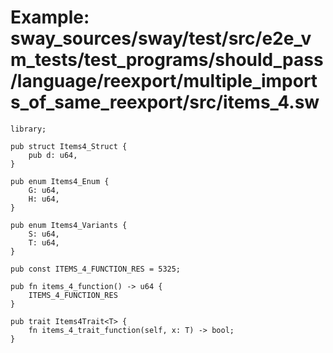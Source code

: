 # Example: sway_sources/sway/test/src/e2e_vm_tests/test_programs/should_pass/language/reexport/multiple_imports_of_same_reexport/src/items_4.sw

```sway
library;

pub struct Items4_Struct {
    pub d: u64,
}

pub enum Items4_Enum {
    G: u64,
    H: u64,
}

pub enum Items4_Variants {
    S: u64,
    T: u64,
}

pub const ITEMS_4_FUNCTION_RES = 5325;

pub fn items_4_function() -> u64 {
    ITEMS_4_FUNCTION_RES
}

pub trait Items4Trait<T> {
    fn items_4_trait_function(self, x: T) -> bool;
}

```
